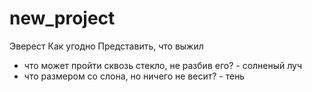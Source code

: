 # new_project
Эверест
Как угодно
Представить, что выжил

- что может пройти сквозь стекло, не разбив его? - солненый луч
- что размером со слона, но ничего не весит? - тень 
